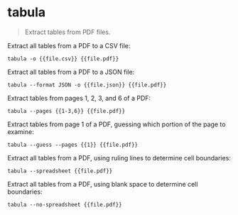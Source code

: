 tabula
======

> Extract tables from PDF files.

Extract all tables from a PDF to a CSV file:

    tabula -o {{file.csv}} {{file.pdf}}

Extract all tables from a PDF to a JSON file:

    tabula --format JSON -o {{file.json}} {{file.pdf}}

Extract tables from pages 1, 2, 3, and 6 of a PDF:

    tabula --pages {{1-3,6}} {{file.pdf}}

Extract tables from page 1 of a PDF, guessing which portion of the page to examine:

    tabula --guess --pages {{1}} {{file.pdf}}

Extract all tables from a PDF, using ruling lines to determine cell boundaries:

    tabula --spreadsheet {{file.pdf}}

Extract all tables from a PDF, using blank space to determine cell boundaries:

    tabula --no-spreadsheet {{file.pdf}}
